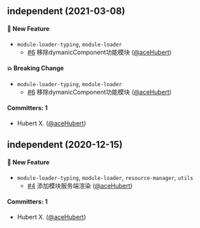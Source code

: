 
## independent (2021-03-08)

#### :rocket: New Feature
* `module-loader-typing`, `module-loader`
  * [#6](https://github.com/aceHubert/vue-async/pull/6) 移除dymanicComponent功能模块 ([@aceHubert](https://github.com/aceHubert))

#### :boom: Breaking Change
* `module-loader-typing`, `module-loader`
  * [#6](https://github.com/aceHubert/vue-async/pull/6) 移除dymanicComponent功能模块 ([@aceHubert](https://github.com/aceHubert))

#### Committers: 1
- Hubert X. ([@aceHubert](https://github.com/aceHubert))



## independent (2020-12-15)

#### :rocket: New Feature
* `module-loader-typing`, `module-loader`, `resource-manager`, `utils`
  * [#4](https://github.com/aceHubert/vue-async/pull/4) 添加模块服务端渲染 ([@aceHubert](https://github.com/aceHubert))

#### Committers: 1
- Hubert X. ([@aceHubert](https://github.com/aceHubert))






